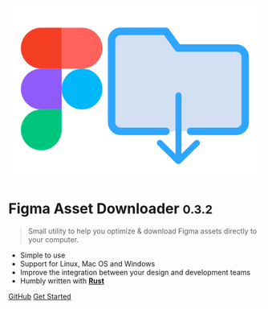 ![logo](img/logo.svg)

# Figma Asset Downloader <small>0.3.2</small>

> Small utility to help you optimize & download Figma assets directly to your computer.

- Simple to use
- Support for Linux, Mac OS and Windows
- Improve the integration between your design and development teams
- Humbly written with **[Rust](https://rust-lang.org)**

[GitHub](https://github.com/robertohuertasm/figma-asset-downloader/)
[Get Started](#home)
